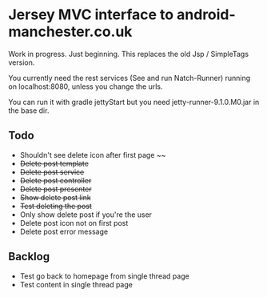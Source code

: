 Jersey MVC interface to android-manchester.co.uk
================================================
 
Work in progress. Just beginning. This replaces the old Jsp / SimpleTags version.

You currently need the rest services (See and run Natch-Runner) running on localhost:8080, unless you change the urls.

You can run it with gradle jettyStart but you need jetty-runner-9.1.0.M0.jar in the base dir.

Todo
-----
* Shouldn't see delete icon after first page
~~
* ~~Delete post template~~
* ~~Delete post service~~
* ~~Delete post controller~~
* ~~Delete post presenter~~
* ~~Show delete post link~~
* ~~Test deleting the post~~
* Only show delete post if you're the user
* Delete post icon not on first post
* Delete post error message

Backlog
-------
* Test go back to homepage from single thread page
* Test content in single thread page
